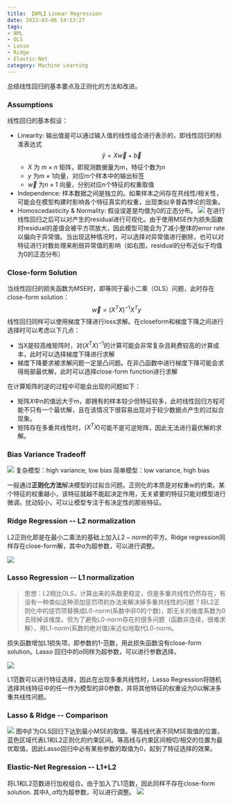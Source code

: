 ```yaml
---
title: 【AML】Linear Regression
date: 2022-03-06 14:53:27
tags: 
- AML
- OLS
- Lasso
- Ridge
- Elastic-Net
category: Machine Learning
---
```


总结线性回归的基本要点及正则化的方法和改进。

<!-- more -->

### Assumptions

线性回归的基本假设：
- Linearity: 输出值是可以通过输入值的线性组合进行表示的，即线性回归的标准表达式$$\hat y = X \vec w+ \vec b$$    
    - $X$ 为 $m\times n$ 矩阵，即观测数据量为$m$，特征个数为$n$
    - $y$ 为$m\times 1$向量，对应m个样本中的输出标签
    - $\vec w$ 为$n\times1$ 向量，分别对应n个特征的权重取值
- Independence: 样本数据之间是独立的。如果样本之间存在共线性/相关性，可能会在模型构建时影响各个特征真实的权重，出现类似辛普森悖论的现象。
- Homoscedasticity & Normality: 假设误差是均值为0的正态分布。
![](https://s2.loli.net/2022/03/07/Yo2y3ViMdtzpjKD.png)
在进行线性回归之后可以对产生的residual进行可视化。由于使用MSE作为损失函数时residual的差值会被平方项放大，因此模型可能会为了减小整体的error rate以偏向于异常值。当出现这种情况时，可以选择对异常值进行删除，也可以对特征进行对数处理来削弱异常值的影响（如右图，residual的分布近似于均值为0的正态分布）

### Close-form Solution
当线性回归的损失函数为MSE时，即等同于最小二乘（OLS）问题，此时存在close-form solution：
$$ \vec w = (X^TX)^{-1}X^Ty
$$
线性回归同样可以使用梯度下降进行loss求解。在closeform和梯度下降之间进行选择时可以考虑以下几点：
- 当X是较高维矩阵时，对$(X^TX)^{-1}$的计算可能会非常复杂且耗费较高的计算成本，此时可以选择梯度下降进行求解
- 梯度下降要求被求解问题一定是凸问题。在非凸函数中进行梯度下降可能会求得局部最优解，此时可以选择close-form function进行求解

在计算矩阵的逆的过程中可能会出现的问题如下：
- 矩阵$X$中n的值远大于m，即拥有的样本较少但特征较多，此时线性回归方程可能不只有一个最优解，且在该情况下很容易出现对于较少数据点产生的过拟合现象。
- 矩阵存在多重共线性时，$(X^TX)$可能不是可逆矩阵，因此无法进行最优解的求解。

### Bias Variance Tradeoff
![](https://s2.loli.net/2022/03/07/haPgIpz8kZC6UTr.png)
复杂模型：high variance, low bias
简单模型：low variance, high bias

一般通过**正则化方法**解决模型的过拟合问题。正则化的本质是对权重w的约束。某个特征的权重越小，该特征就越不能起决定作用，无关紧要的特征只能对模型进行微调，扰动较小，可以让模型专注于有决定性的那些特征。

### Ridge Regression -- L2 normalization

L2正则化即是在最小二乘法的基础上加入$L2-norm$的平方。Ridge regression同样存在close-form解，其中$\alpha$为超参数，可以进行调整。

![](https://s2.loli.net/2022/03/07/dNUYQcJDgBsuWpb.png)

### Lasso Regression -- L1 normalization
> 思想：L2相比OLS，计算出来的系数更稳定，但是多重共线性仍然存在，有没有一种类似这种添加惩罚项的办法来解决掉多重共线性的问题？将L2正则化中的惩罚项替换成L0-norm(系数中非0的个数)，即无关的维度系数为0去除掉该维度。但为了避免L0-norm存在的很多问题（函数非连续，很难求解），用L1-norm(系数的绝对值)来近似地取代L0-norm。

损失函数增加L1损失项，即参数的1-范数，用此损失函数没有close-form solution。Lasso 回归中的$\alpha$同样为超参数，可以进行参数选择。

![](https://s2.loli.net/2022/03/07/mURnApctyE2jviF.png)

L1范数可以进行特征选择，因此在出现多重共线性时，Lasso Regression将随机选择共线特征中的任一作为模型的非0参数，并将其他特征的权重设为0以解决多重共线性问题。

### Lasso & Ridge -- Comparison
![](https://s2.loli.net/2022/03/07/HZRLGwJs5le8Itj.png)
图中$\hat \beta$ 为OLS回归下达到最小MSE的取值。等高线代表不同MSE取值的位置，蓝色区域代表L1和L2正则化的约束区间。等高线与约束区间相切/相交的位置为最优取值。因此Lasso回归中必有某些参数的取值为0，起到了特征选择的效果。

### Elastic-Net Regression -- L1+L2
将L1和L2范数进行加权组合。由于加入了L1范数，因此同样不存在close-form solution. 其中$\lambda, \alpha$均为超参数，可以进行调整。
![](https://s2.loli.net/2022/03/07/QFnf3jedZqUOsx1.png)
